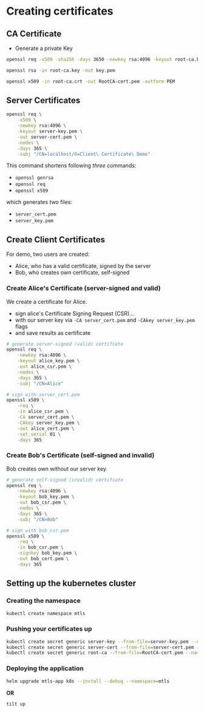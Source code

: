 # Creating certificates

## CA Certificate

- Generate a private Key
```bash
openssl req -x509 -sha256 -days 3650 -newkey rsa:4096 -keyout root-ca.key -out root-ca.crt
```

```bash
openssl rsa -in root-ca.key -out key.pem
```

```bash
openssl x509 -in root-ca.crt -out RootCA-cert.pem -outform PEM
```

## Server Certificates

```bash
openssl req \
	-x509 \
	-newkey rsa:4096 \
	-keyout server-key.pem \
	-out server-cert.pem \
	-nodes \
	-days 365 \
	-subj "/CN=localhost/O=Client\ Certificate\ Demo"
```

This command shortens following _three_ commands:

- `openssl genrsa` 
- `openssl req`
- `openssl x509`

which generates _two_ files:

- `server_cert.pem`
- `server_key.pem`

## Create Client Certificates

For demo, two users are created:

- Alice, who has a valid certificate, signed by the server
- Bob, who creates own certificate, self-signed


### Create Alice's Certificate (server-signed and valid)

We create a certificate for Alice.

- sign alice's Certificate Signing Request (CSR)...
- with our server key via `-CA server_cert.pem` and
	`-CAkey server_key.pem` flags
- and save results as certificate

```bash
# generate server-signed (valid) certifcate
openssl req \
	-newkey rsa:4096 \
	-keyout alice_key.pem \
	-out alice_csr.pem \
	-nodes \
	-days 365 \
	-subj "/CN=Alice"

# sign with server_cert.pem
openssl x509 \
	-req \
	-in alice_csr.pem \
	-CA server_cert.pem \
	-CAkey server_key.pem \
	-out alice_cert.pem \
	-set_serial 01 \
	-days 365
```

### Create Bob's Certificate (self-signed and invalid)

Bob creates own without our server key.

```bash
# generate self-signed (invalid) certifcate
openssl req \
	-newkey rsa:4096 \
	-keyout bob_key.pem \
	-out bob_csr.pem \
	-nodes \
	-days 365 \
	-subj "/CN=Bob"

# sign with bob_csr.pem
openssl x509 \
	-req \
	-in bob_csr.pem \
	-signkey bob_key.pem \
	-out bob_cert.pem \
	-days 365
```

## Setting up the kubernetes cluster

### Creating the namespace

```bash
kubectl create namespace mtls
```

### Pushing your certificates up

```bash
kubectl create secret generic server-key --from-file=server-key.pem --namespace=mtls
kubectl create secret generic server-cert --from-file=server-cert.pem --namespace=mtls
kubectl create secret generic root-ca --from-file=RootCA-cert.pem --namespace=mtls
```

### Deploying the application

```bash
helm upgrade mtls-app k8s --install --debug --namespace=mtls
```

__OR__

```bash
tilt up
```